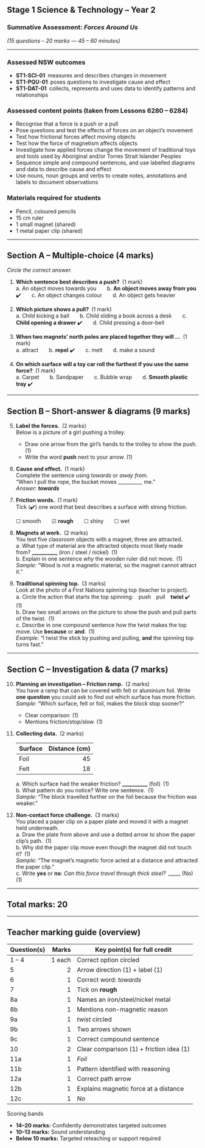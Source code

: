 ## Stage 1 Science & Technology – Year 2  
### Summative Assessment: *Forces Around Us*  
*(15 questions – 20 marks — 45 – 60 minutes)*  

---

### Assessed NSW outcomes  
- **ST1-SCI-01** measures and describes changes in movement  
- **ST1-PQU-01** poses questions to investigate cause and effect  
- **ST1-DAT-01** collects, represents and uses data to identify patterns and relationships  

### Assessed content points (taken from Lessons 6280 – 6284)  
- Recognise that a force is a push or a pull  
- Pose questions and test the effects of forces on an object’s movement  
- Test how frictional forces affect moving objects  
- Test how the force of magnetism affects objects  
- Investigate how applied forces change the movement of traditional toys and tools used by Aboriginal and/or Torres Strait Islander Peoples  
- Sequence simple and compound sentences, and use labelled diagrams and data to describe cause and effect  
- Use nouns, noun groups and verbs to create notes, annotations and labels to document observations  

### Materials required for students  
- Pencil, coloured pencils  
- 15 cm ruler  
- 1 small magnet (shared)  
- 1 metal paper clip (shared)  

---

## Section A – Multiple-choice (4 marks)  
*Circle the correct answer.*

1. **Which sentence best describes a push?** (1 mark)  
   a. An object moves towards you  b. **An object moves away from you** ✔️  c. An object changes colour  d. An object gets heavier  

2. **Which picture shows a pull?** (1 mark)  
   a. Child kicking a ball  b. Child sliding a book across a desk  c. **Child opening a drawer** ✔️  d. Child pressing a door-bell  

3. **When two magnets’ north poles are placed together they will …** (1 mark)  
   a. attract  b. **repel** ✔️  c. melt  d. make a sound  

4. **On which surface will a toy car roll the furthest if you use the same force?** (1 mark)  
   a. Carpet  b. Sandpaper  c. Bubble wrap  d. **Smooth plastic tray** ✔️  

---

## Section B – Short-answer & diagrams (9 marks)

5. **Label the forces.** (2 marks)  
   Below is a picture of a girl pushing a trolley.  
   - Draw one arrow from the girl’s hands to the trolley to show the push. (1)  
   - Write the word **push** next to your arrow. (1)

6. **Cause and effect.** (1 mark)  
   Complete the sentence using *towards* or *away from*.  
   “When I pull the rope, the bucket moves __________ me.”  
   *Answer: **towards***  

7. **Friction words.** (1 mark)  
   Tick (✔️) one word that best describes a surface with strong friction.  

   ☐ smooth  ☑ **rough**  ☐ shiny  ☐ wet  

8. **Magnets at work.** (2 marks)  
   You test five classroom objects with a magnet; three are attracted.  
   a. What type of material are the attracted objects most likely made from? **__________** (iron / steel / nickel) (1)  
   b. Explain in one sentence *why* the wooden ruler did not move. (1)  
      *Sample:* “Wood is not a magnetic material, so the magnet cannot attract it.”

9. **Traditional spinning top.** (3 marks)  
   Look at the photo of a First Nations spinning top (teacher to project).  
   a. Circle the action that starts the top spinning: push pull **twist** ✔️ (1)  
   b. Draw two small arrows on the picture to show the push and pull parts of the twist. (1)  
   c. Describe in one compound sentence *how* the twist makes the top move. Use **because** or **and**. (1)  
      *Example:* “I twist the stick by pushing and pulling, **and** the spinning top turns fast.”

---

## Section C – Investigation & data (7 marks)

10. **Planning an investigation – Friction ramp.** (2 marks)  
    You have a ramp that can be covered with felt or aluminium foil. Write **one question** you could ask to find out which surface has more friction.  
    *Sample:* “Which surface, felt or foil, makes the block stop sooner?”  
    - Clear comparison (1)  
    - Mentions friction/stop/slow (1)

11. **Collecting data.** (2 marks)  

    | Surface | Distance (cm) |
    |---------|--------------:|
    | Foil    | 45            |
    | Felt    | 18            |

    a. Which surface had the weaker friction? **__________** (foil) (1)  
    b. What pattern do you notice? Write one sentence. (1)  
       *Sample:* “The block travelled further on the foil because the friction was weaker.”

12. **Non-contact force challenge.** (3 marks)  
    You placed a paper clip on a paper plate and moved it with a magnet held underneath.  
    a. Draw the plate from above and use a dotted arrow to show the paper clip’s path. (1)  
    b. Why did the paper clip move even though the magnet did not touch it? (1)  
       *Sample:* “The magnet’s magnetic force acted at a distance and attracted the paper clip.”  
    c. Write **yes** or **no**: *Can this force travel through thick steel?* _____ (No) (1)

---

## Total marks: **20**

---

## Teacher marking guide (overview)

| Question(s) | Marks | Key point(s) for full credit |
|-------------|------:|------------------------------|
| 1 – 4       | 1 each | Correct option circled |
| 5           | 2 | Arrow direction (1) + label (1) |
| 6           | 1 | Correct word: *towards* |
| 7           | 1 | Tick on **rough** |
| 8a          | 1 | Names an iron/steel/nickel metal |
| 8b          | 1 | Mentions non-magnetic reason |
| 9a          | 1 | *twist* circled |
| 9b          | 1 | Two arrows shown |
| 9c          | 1 | Correct compound sentence |
| 10          | 2 | Clear comparison (1) + friction idea (1) |
| 11a         | 1 | *Foil* |
| 11b         | 1 | Pattern identified with reasoning |
| 12a         | 1 | Correct path arrow |
| 12b         | 1 | Explains magnetic force at a distance |
| 12c         | 1 | *No* |

Scoring bands  
- **14–20 marks:** Confidently demonstrates targeted outcomes  
- **10–13 marks:** Sound understanding  
- **Below 10 marks:** Targeted reteaching or support required